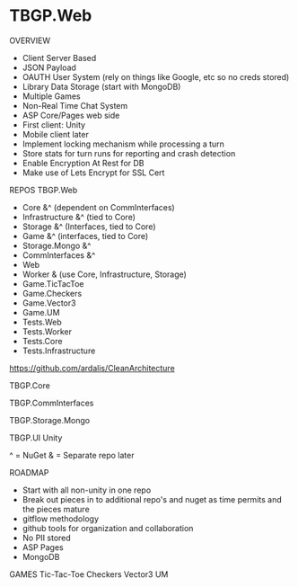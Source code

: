 # TBGP.Web

OVERVIEW
* Client Server Based
* JSON Payload
* OAUTH User System (rely on things like Google, etc so no creds stored)
* Library Data Storage (start with MongoDB)
* Multiple Games
* Non-Real Time Chat System
* ASP Core/Pages web side
* First client: Unity
* Mobile client later
* Implement locking mechanism while processing a turn
* Store stats for turn runs for reporting and crash detection
* Enable Encryption At Rest for DB
* Make use of Lets Encrypt for SSL Cert

REPOS
TBGP.Web
* Core &^ (dependent on CommInterfaces)
* Infrastructure &^ (tied to Core)
* Storage &^ (Interfaces, tied to Core)
* Game &^ (interfaces, tied to Core)
* Storage.Mongo &^
* CommInterfaces &^
* Web
* Worker & (use Core, Infrastructure, Storage)
* Game.TicTacToe
* Game.Checkers
* Game.Vector3
* Game.UM
* Tests.Web
* Tests.Worker
* Tests.Core
* Tests.Infrastructure

https://github.com/ardalis/CleanArchitecture

TBGP.Core

TBGP.CommInterfaces

TBGP.Storage.Mongo

TBGP.UI
Unity

^ = NuGet 
& = Separate repo later


ROADMAP
* Start with all non-unity in one repo
* Break out pieces in to additional repo's and nuget as time permits and the pieces mature
* gitflow methodology
* github tools for organization and collaboration
* No PII stored
* ASP Pages
* MongoDB

GAMES
Tic-Tac-Toe
Checkers
Vector3
UM
